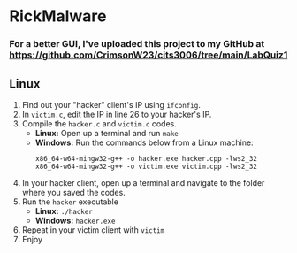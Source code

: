 # RickMalware

### For a better GUI, I've uploaded this project to my GitHub at https://github.com/CrimsonW23/cits3006/tree/main/LabQuiz1

## Linux
1. Find out your "hacker" client's IP using `ifconfig`.
2. In `victim.c`, edit the IP in line 26 to your hacker's IP.
3. Compile the `hacker.c` and `victim.c` codes.
   - <b>Linux:</b> Open up a terminal and run `make`
   - <b>Windows:</b> Run the commands below from a Linux machine:
     ```
     x86_64-w64-mingw32-g++ -o hacker.exe hacker.cpp -lws2_32
     x86_64-w64-mingw32-g++ -o victim.exe victim.cpp -lws2_32
     ```
4. In your hacker client, open up a terminal and navigate to the folder where you saved the codes.
5. Run the `hacker` executable
   - <b>Linux:</b> `./hacker`
   - <b>Windows:</b> `hacker.exe`
7. Repeat in your victim client with `victim`
8. Enjoy
